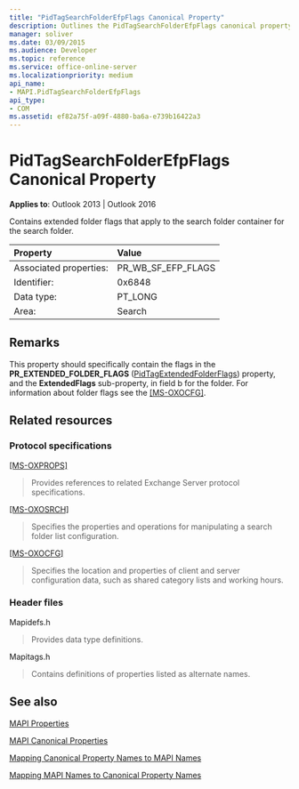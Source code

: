```yaml
---
title: "PidTagSearchFolderEfpFlags Canonical Property"
description: Outlines the PidTagSearchFolderEfpFlags canonical property, which contains extended folder flags that apply to the search folder container.
manager: soliver
ms.date: 03/09/2015
ms.audience: Developer
ms.topic: reference
ms.service: office-online-server
ms.localizationpriority: medium
api_name:
- MAPI.PidTagSearchFolderEfpFlags
api_type:
- COM
ms.assetid: ef82a75f-a09f-4880-ba6a-e739b16422a3
---
```


# PidTagSearchFolderEfpFlags Canonical Property

  
  
**Applies to**: Outlook 2013 | Outlook 2016 
  
Contains extended folder flags that apply to the search folder container for the search folder.
  
|Property |Value |
|:-----|:-----|
|Associated properties:  <br/> |PR_WB_SF_EFP_FLAGS  <br/> |
|Identifier:  <br/> |0x6848  <br/> |
|Data type:  <br/> |PT_LONG  <br/> |
|Area:  <br/> |Search  <br/> |
   
## Remarks

This property should specifically contain the flags in the **PR_EXTENDED_FOLDER_FLAGS** ([PidTagExtendedFolderFlags](pidtagextendedfolderflags-canonical-property.md)) property, and the **ExtendedFlags** sub-property, in field b for the folder. For information about folder flags see the [[MS-OXOCFG]](https://msdn.microsoft.com/library/7d466dd5-c156-4da9-9a01-75c78e7e1a67%28Office.15%29.aspx).
  
## Related resources

### Protocol specifications

[[MS-OXPROPS]](https://msdn.microsoft.com/library/f6ab1613-aefe-447d-a49c-18217230b148%28Office.15%29.aspx)
  
> Provides references to related Exchange Server protocol specifications.
    
[[MS-OXOSRCH]](https://msdn.microsoft.com/library/c72e49b8-78c7-4483-ad65-e46e9133673b%28Office.15%29.aspx)
  
> Specifies the properties and operations for manipulating a search folder list configuration.
    
[[MS-OXOCFG]](https://msdn.microsoft.com/library/7d466dd5-c156-4da9-9a01-75c78e7e1a67%28Office.15%29.aspx)
  
> Specifies the location and properties of client and server configuration data, such as shared category lists and working hours.
    
### Header files

Mapidefs.h
  
> Provides data type definitions.
    
Mapitags.h
  
> Contains definitions of properties listed as alternate names.
    
## See also



[MAPI Properties](mapi-properties.md)
  
[MAPI Canonical Properties](mapi-canonical-properties.md)
  
[Mapping Canonical Property Names to MAPI Names](mapping-canonical-property-names-to-mapi-names.md)
  
[Mapping MAPI Names to Canonical Property Names](mapping-mapi-names-to-canonical-property-names.md)

